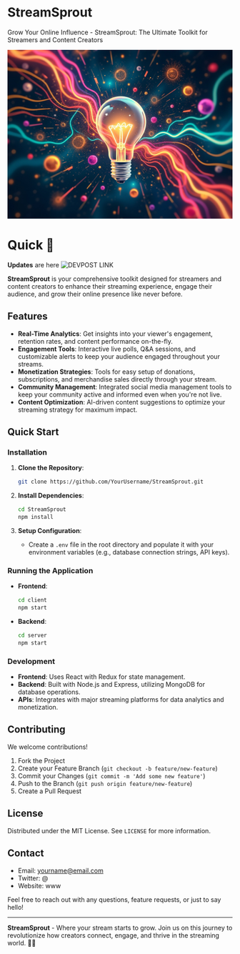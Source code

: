 # StreamSprout
Grow Your Online Influence - StreamSprout: The Ultimate Toolkit for Streamers and Content Creators

![StreamSprout Image](image.jpg)

# Quick 🌱

**Updates** are here ![DEVPOST LINK](https://devpost.com/software/streamsprout#updates)

**StreamSprout** is your comprehensive toolkit designed for streamers and content creators to enhance their streaming experience, engage their audience, and grow their online presence like never before. 

## Features

- **Real-Time Analytics**: Get insights into your viewer's engagement, retention rates, and content performance on-the-fly.
- **Engagement Tools**: Interactive live polls, Q&A sessions, and customizable alerts to keep your audience engaged throughout your streams.
- **Monetization Strategies**: Tools for easy setup of donations, subscriptions, and merchandise sales directly through your stream.
- **Community Management**: Integrated social media management tools to keep your community active and informed even when you're not live.
- **Content Optimization**: AI-driven content suggestions to optimize your streaming strategy for maximum impact.

## Quick Start

### Installation

1. **Clone the Repository**:
   ```bash
   git clone https://github.com/YourUsername/StreamSprout.git
   ```

2. **Install Dependencies**:
   ```bash
   cd StreamSprout
   npm install
   ```

3. **Setup Configuration**:
   - Create a `.env` file in the root directory and populate it with your environment variables (e.g., database connection strings, API keys).

### Running the Application

- **Frontend**:
  ```bash
  cd client
  npm start
  ```

- **Backend**:
  ```bash
  cd server
  npm start
  ```

### Development

- **Frontend**: Uses React with Redux for state management.
- **Backend**: Built with Node.js and Express, utilizing MongoDB for database operations.
- **APIs**: Integrates with major streaming platforms for data analytics and monetization.

## Contributing

We welcome contributions! 

1. Fork the Project
2. Create your Feature Branch (`git checkout -b feature/new-feature`)
3. Commit your Changes (`git commit -m 'Add some new feature'`)
4. Push to the Branch (`git push origin feature/new-feature`)
5. Create a Pull Request

## License

Distributed under the MIT License. See `LICENSE` for more information.

## Contact

- Email: yourname@email.com
- Twitter: @
- Website: www

Feel free to reach out with any questions, feature requests, or just to say hello!

---

**StreamSprout** - Where your stream starts to grow. Join us on this journey to revolutionize how creators connect, engage, and thrive in the streaming world. 🌱🚀
